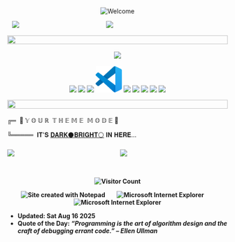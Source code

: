 
<div align="center">
<img src="https://github.com/fnky/fnky/raw/fnky/img/welcome-fire.gif" alt="Welcome" align="center">
</div>


<!-- Images -->
<p align="center">
  <img src="./retro.gif" width="40%" style="display: inline-block; margin-right: 10px;">
  <img src="./Synthwave.gif" width="53%" style="display: inline-block;">
</p>




<!--📏LINE-->
<p align="center">
<img src="https://i.imgur.com/dBaSKWF.gif" height="20" width="100%">

<!--🤔INTERESTTITLE-->
<p align="center">
<img src="https://i.imgur.com/ozEwbHs.gif">

<!--🖼️🖼️INTERSTLOGOS-->
<p align="center">
<img src="https://www.vectorlogo.zone/logos/flutterio/flutterio-icon.svg" width="60">
<img src="https://www.vectorlogo.zone/logos/python/python-icon.svg" width="60">
<img src="https://www.vectorlogo.zone/logos/firebase/firebase-icon.svg" width="60">
<img src="https://raw.githubusercontent.com/github/explore/80688e429a7d4ef2fca1e82350fe8e3517d3494d/topics/visual-studio-code/visual-studio-code.png" width="60">
<img src="https://upload.wikimedia.org/wikipedia/commons/9/9c/IntelliJ_IDEA_Icon.svg" width="60">
<img src="https://www.vectorlogo.zone/logos/linux/linux-icon.svg" width="60">
<img src="https://www.vectorlogo.zone/logos/android/android-icon.svg" width="60">
<img src="https://www.vectorlogo.zone/logos/microsoft/microsoft-icon.svg" width="60">
<img src="https://www.vectorlogo.zone/logos/github/github-icon.svg" width="60">
</h4>

<!--📏LINE-->
<p align="center">
<img src="https://i.imgur.com/dBaSKWF.gif" height="20" width="100%">

<!--🎨THEMEMODE / 🌐WEBSITE: https://fancytext.blogspot.com/ -->
╔═&nbsp;&nbsp;👀 𝕐&nbsp;𝕆&nbsp;𝕌&nbsp;ℝ&nbsp;&nbsp;𝕋&nbsp;ℍ&nbsp;𝔼&nbsp;𝕄&nbsp;𝔼&nbsp;&nbsp;𝕄&nbsp;𝕆&nbsp;𝔻&nbsp;𝔼 👀

 
╚═════ &nbsp;𝐈𝐓'𝐒 [𝐃𝐀𝐑𝐊⚫](https://github.com/settings/appearance#gh-dark-mode-only)[𝐁𝐑𝐈𝐆𝐇𝐓⚪](https://github.com/settings/appearance#gh-light-mode-only) 𝐈𝐍 𝐇𝐄𝐑𝐄...
<h4>

<!--🪳ROACH&🕷️SPIDER--> 
<p align="left">
<img src="https://media.giphy.com/media/2fC8cduAc35UIAxHDE/giphy.gif" width="150">&nbsp;&nbsp;&nbsp;&nbsp;&nbsp;&nbsp;&nbsp;&nbsp;&nbsp;&nbsp;&nbsp;&nbsp;&nbsp;&nbsp;&nbsp;&nbsp;&nbsp;&nbsp;&nbsp;&nbsp;&nbsp;&nbsp;&nbsp;&nbsp;&nbsp;&nbsp;&nbsp;&nbsp;&nbsp;&nbsp;&nbsp;&nbsp;&nbsp;&nbsp;&nbsp;&nbsp;&nbsp;&nbsp;&nbsp;&nbsp;&nbsp;&nbsp;&nbsp;&nbsp;&nbsp;&nbsp;&nbsp;&nbsp;&nbsp;&nbsp;&nbsp;&nbsp;&nbsp;&nbsp;&nbsp;&nbsp;&nbsp;&nbsp;&nbsp;&nbsp;&nbsp;&nbsp;&nbsp;&nbsp;&nbsp;&nbsp;&nbsp;&nbsp;&nbsp;&nbsp;&nbsp;&nbsp;&nbsp;<img src="https://c.tenor.com/3dgbcMt6Kx4AAAAi/spider-insect.gif" width="80">
 

  
<div align="center">
  
  <br/>

  ![Visitor Count](https://profile-counter.glitch.me/StackArchitect/count.svg)
  
  <img src="https://raw.githubusercontent.com/BrunnerLivio/brunnerlivio/master/images/notepad.gif" alt="Site created with Notepad" height="30" />
  <!-- "margin-right: whatever;" -->
  <span>&nbsp;&nbsp;&nbsp;&nbsp;&nbsp;&nbsp;</span>  
  <img src="https://raw.githubusercontent.com/BrunnerLivio/brunnerlivio/master/images/ie_logo.gif" alt="Microsoft Internet Explorer" />
  <span>&nbsp;&nbsp;&nbsp;&nbsp;&nbsp;&nbsp;</span>  
  <img src="https://raw.githubusercontent.com/BrunnerLivio/brunnerlivio/master/images/noframes.gif" alt="Microsoft Internet Explorer" />
</div>

- **Updated:** Sat Aug 16 2025
- **Quote of the Day:** *“Programming is the art of algorithm design and the craft of debugging errant code.” – Ellen Ullman*

